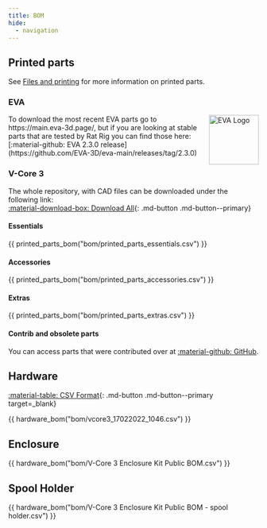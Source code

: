 ```yaml
---
title: BOM
hide:
  - navigation
---
```


## Printed parts

See [Files and printing](/printed_parts) for more information on printed parts.

### EVA

<img align="right" alt="EVA Logo" width="100" src="../assets/eva_logo.png">
To download the most recent EVA parts go to https://main.eva-3d.page/, but if you are looking at stable parts that are tested by Rat Rig you can find those here: [:material-github: EVA 2.3.0 release](https://github.com/EVA-3D/eva-main/releases/tag/2.3.0)

### V-Core 3

The whole repository, with CAD files can be downloaded under the following link:  
[:material-download-box: Download All](https://github.com/Rat-Rig/V-core-3/archive/main.zip){: .md-button .md-button--primary}

#### Essentials

{{ printed_parts_bom("bom/printed_parts_essentials.csv") }}

#### Accessories

{{ printed_parts_bom("bom/printed_parts_accessories.csv") }}

#### Extras

{{ printed_parts_bom("bom/printed_parts_extras.csv") }}

#### Contrib and obsolete parts

You can access parts that were contributed over at [:material-github: GitHub](https://github.com/Rat-Rig/V-core-3/tree/main/cad/printed_parts).

## Hardware

[:material-table: CSV Format](https://github.com/Rat-Rig/V-core-3/blob/main/docs/src/bom/vcore3_17022022_1046.csv){: .md-button .md-button--primary target=_blank}

{{ hardware_bom("bom/vcore3_17022022_1046.csv") }}

## Enclosure

{{ hardware_bom("bom/V-Core 3 Enclosure Kit Public BOM.csv") }}

## Spool Holder

{{ hardware_bom("bom/V-Core 3 Enclosure Kit Public BOM - spool holder.csv") }}
